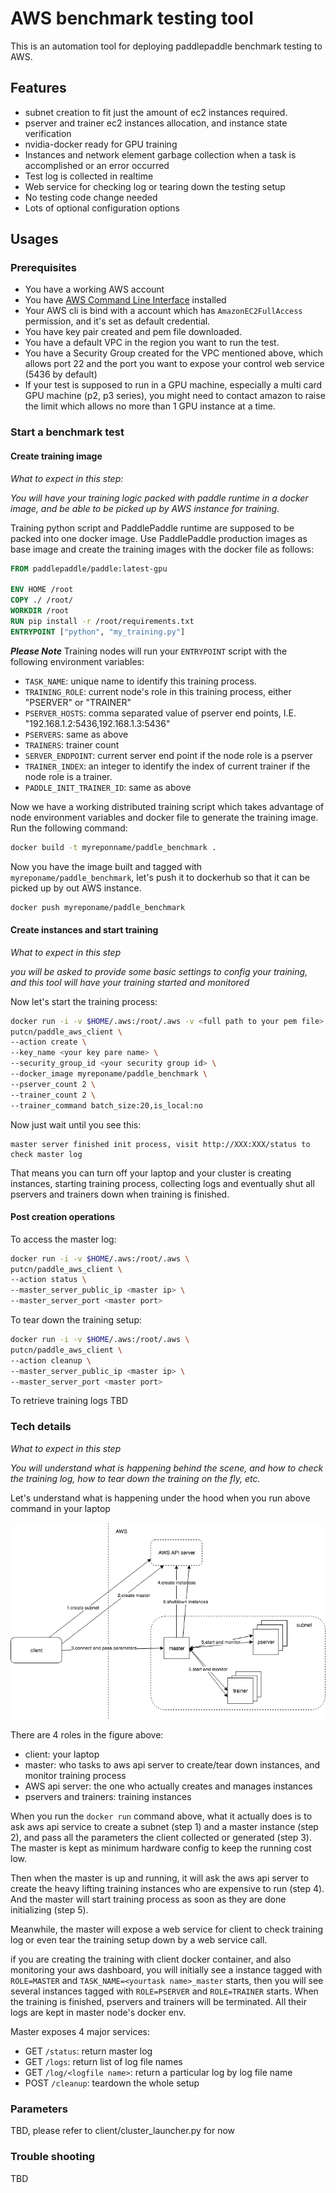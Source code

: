 # AWS benchmark testing tool
This is an automation tool for deploying paddlepaddle benchmark testing to AWS.

## Features

 - subnet creation to fit just the amount of ec2 instances required.
 - pserver and trainer ec2 instances allocation, and instance state verification
 - nvidia-docker ready for GPU training
 - Instances and network element garbage collection when a task is accomplished or an error occurred
 - Test log is collected in realtime
 - Web service for checking log or tearing down the testing setup
 - No testing code change needed
 - Lots of optional configuration options

 ## Usages

 ### Prerequisites

 - You have a working AWS account
 - You have [AWS Command Line Interface](https://aws.amazon.com/cli/) installed
 - Your AWS cli is bind with a account which has `AmazonEC2FullAccess` permission, and it's set as default credential.
 - You have key pair created and pem file downloaded.
 - You have a default VPC in the region you want to run the test.
 - You have a Security Group created for the VPC mentioned above, which allows port 22 and the port you want to expose your control web service (5436 by default)
 - If your test is supposed to run in a GPU machine, especially a multi card GPU machine (p2, p3 series), you might need to contact amazon to raise the limit which allows no more than 1 GPU instance at a time.

 ### Start a benchmark test

#### Create training image

*What to expect in this step:*

*You will have your training logic packed with paddle runtime in a docker image, and be able to be picked up by AWS instance for training.*

Training python script and PaddlePaddle runtime are supposed to be packed into one docker image. Use PaddlePaddle production images as base image and create the training images with the docker file as follows:

```Dockerfile
FROM paddlepaddle/paddle:latest-gpu

ENV HOME /root
COPY ./ /root/
WORKDIR /root
RUN pip install -r /root/requirements.txt
ENTRYPOINT ["python", "my_training.py"]
```

***Please Note***
Training nodes will run your `ENTRYPOINT` script with the following environment variables:

 - `TASK_NAME`: unique name to identify this training process.
 - `TRAINING_ROLE`: current node's role in this training process, either "PSERVER" or "TRAINER"
 - `PSERVER_HOSTS`: comma separated value of pserver end points, I.E. "192.168.1.2:5436,192.168.1.3:5436"
 - `PSERVERS`: same as above
 - `TRAINERS`: trainer count
 - `SERVER_ENDPOINT`: current server end point if the node role is a pserver
 - `TRAINER_INDEX`: an integer to identify the index of current trainer if the node role is a trainer.
 - `PADDLE_INIT_TRAINER_ID`: same as above

 Now we have a working distributed training script which takes advantage of node environment variables and docker file to generate the training image. Run the following command:

 ```bash
 docker build -t myreponname/paddle_benchmark .
 ```

 Now you have the image built and tagged with `myreponame/paddle_benchmark`, let's push it to dockerhub so that it can be picked up by out AWS instance.

 ```bash
 docker push myreponame/paddle_benchmark
 ```

#### Create instances and start training

*What to expect in this step*

*you will be asked to provide some basic settings to config your training, and this tool will have your training started and monitored*

Now let's start the training process:

```bash
docker run -i -v $HOME/.aws:/root/.aws -v <full path to your pem file>:/root/<key pare name>.pem \
putcn/paddle_aws_client \
--action create \
--key_name <your key pare name> \
--security_group_id <your security group id> \
--docker_image myreponame/paddle_benchmark \
--pserver_count 2 \
--trainer_count 2 \
--trainer_command batch_size:20,is_local:no
```

Now just wait until you see this:
```
master server finished init process, visit http://XXX:XXX/status to check master log
```
That means you can turn off your laptop and your cluster is creating instances, starting training process, collecting logs and eventually shut all pservers and trainers down when training is finished.

#### Post creation operations

To access the master log:

```bash
docker run -i -v $HOME/.aws:/root/.aws \
putcn/paddle_aws_client \
--action status \
--master_server_public_ip <master ip> \
--master_server_port <master port>
```

To tear down the training setup:

```bash
docker run -i -v $HOME/.aws:/root/.aws \
putcn/paddle_aws_client \
--action cleanup \
--master_server_public_ip <master ip> \
--master_server_port <master port>
```

To retrieve training logs
TBD

### Tech details

*What to expect in this step*

*You will understand what is happening behind the scene, and how to check the training log, how to tear down the training on the fly, etc.*

Let's understand what is happening under the hood when you run above command in your laptop

![alt](diagram.png)

There are 4 roles in the figure above:
 - client: your laptop
 - master: who tasks to aws api server to create/tear down instances, and monitor training process
 - AWS api server: the one who actually creates and manages instances
 - pservers and trainers: training instances

When you run the `docker run` command above, what it actually does is to ask aws api service to create a subnet (step 1) and a master instance (step 2), and pass all the parameters the client collected or generated (step 3). The master is kept as minimum hardware config to keep the running cost low.

Then when the master is up and running, it will ask the aws api server to create the heavy lifting training instances who are expensive to run (step 4). And the master will start training process as soon as they are done initializing (step 5).

Meanwhile, the master will expose a web service for client to check training log or even tear the training setup down by a web service call.

if you are creating the training with client docker container, and also monitoring your aws dashboard, you will initially see a instance tagged with `ROLE=MASTER` and `TASK_NAME=<yourtask name>_master` starts, then you will see several instances tagged with `ROLE=PSERVER` and `ROLE=TRAINER` starts.
When the training is finished, pservers and trainers will be terminated. All their logs are kept in master node's docker env.

Master exposes 4 major services:

 - GET `/status`: return master log
 - GET `/logs`: return list of log file names
 - GET `/log/<logfile name>`: return a particular log by log file name
 - POST `/cleanup`: teardown the whole setup


### Parameters

TBD, please refer to client/cluster_launcher.py for now

### Trouble shooting

TBD
